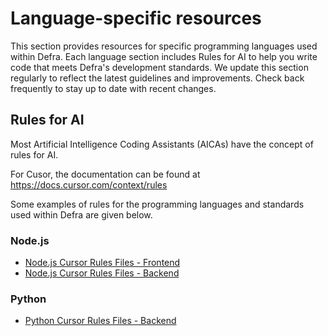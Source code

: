 # Language-specific resources

This section provides resources for specific programming languages used within Defra. Each language section includes Rules for AI to help you write code that meets Defra's development standards. We update this section regularly to reflect the latest guidelines and improvements. Check back frequently to stay up to date with recent changes.

## Rules for AI

Most Artificial Intelligence Coding Assistants (AICAs) have the concept of rules for AI. 

For Cusor, the documentation can be found at https://docs.cursor.com/context/rules

Some examples of rules for the programming languages and standards used within Defra are given below. 

### Node.js
- [Node.js Cursor Rules Files - Frontend](nodejs/nodejs-cursorrules-frontend.md)
- [Node.js Cursor Rules Files - Backend](nodejs/nodejs-cursorrules-bakend.md)

### Python
- [Python Cursor Rules Files - Backend](python/python-cursorrules-backend.md)